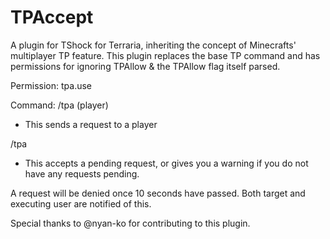 # TPAccept

A plugin for TShock for Terraria, inheriting the concept of Minecrafts' multiplayer TP feature. 
This plugin replaces the base TP command and has permissions for ignoring TPAllow & the TPAllow flag itself parsed.

Permission: tpa.use

Command: 
/tpa (player)
- This sends a request to a player

/tpa
- This accepts a pending request, or gives you a warning if you do not have any requests pending.

A request will be denied once 10 seconds have passed. Both target and executing user are notified of this.

Special thanks to @nyan-ko for contributing to this plugin. 
